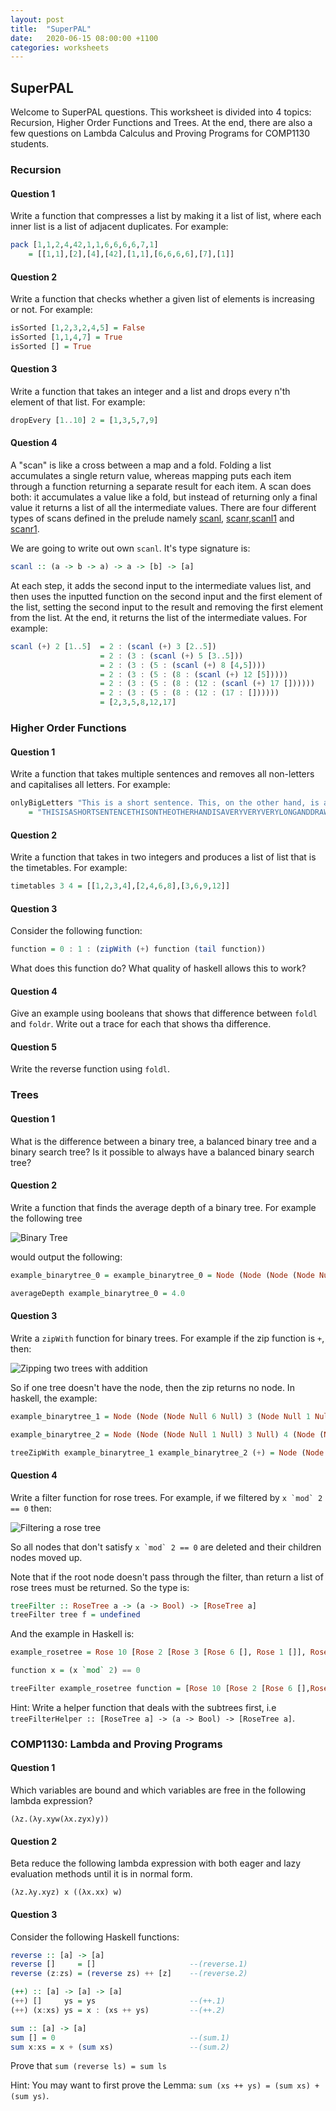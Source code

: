 ```yaml
---
layout: post
title:  "SuperPAL"
date:   2020-06-15 08:00:00 +1100
categories: worksheets
---
```


## SuperPAL

Welcome to SuperPAL questions. This worksheet is divided into 4 topics: Recursion, Higher Order Functions and Trees. At the end, there are also a few questions on Lambda Calculus and Proving Programs for COMP1130 students.

### Recursion

#### Question 1

Write a function that compresses a list by making it a list of list, where each inner list is a list of adjacent duplicates. For example:

```haskell
pack [1,1,2,4,42,1,1,6,6,6,6,7,1]
    = [[1,1],[2],[4],[42],[1,1],[6,6,6,6],[7],[1]]
```

#### Question 2

Write a function that checks whether a given list of elements is increasing or not. For example:

```haskell
isSorted [1,2,3,2,4,5] = False
isSorted [1,1,4,7] = True
isSorted [] = True
```

#### Question 3

Write a function that takes an integer and a list and drops every n'th element of that list. For example:

```haskell
dropEvery [1..10] 2 = [1,3,5,7,9]
```

#### Question 4

A "scan" is like a cross between a map and a fold. Folding a list accumulates a single return value, whereas mapping puts each item through a function returning a separate result for each item. A scan does both: it accumulates a value like a fold, but instead of returning only a final value it returns a list of all the intermediate values. There are four different types of scans defined in the prelude namely [scanl](http://zvon.org/other/haskell/Outputprelude/scanl_f.html), [scanr](http://zvon.org/other/haskell/Outputprelude/scanr_f.html),[scanl1](http://zvon.org/other/haskell/Outputprelude/scanl1_f.html) and [scanr1](http://zvon.org/other/haskell/Outputprelude/scanr1_f.html).

We are going to write out own ```scanl```. It's type signature is:

```haskell
scanl :: (a -> b -> a) -> a -> [b] -> [a]
```

At each step, it adds the second input to the intermediate values list, and then uses the inputted function on the second input and the first element of the list, setting the second input to the result and removing the first element from the list. At the end, it returns the list of the intermediate values. For example:

```haskell
scanl (+) 2 [1..5]  = 2 : (scanl (+) 3 [2..5])
                    = 2 : (3 : (scanl (+) 5 [3..5]))
                    = 2 : (3 : (5 : (scanl (+) 8 [4,5])))
                    = 2 : (3 : (5 : (8 : (scanl (+) 12 [5]))))
                    = 2 : (3 : (5 : (8 : (12 : (scanl (+) 17 [])))))
                    = 2 : (3 : (5 : (8 : (12 : (17 : [])))))
                    = [2,3,5,8,12,17]
```

### Higher Order Functions

#### Question 1

Write a function that takes multiple sentences and removes all non-letters and capitalises all letters. For example:

```haskell
onlyBigLetters "This is a short sentence. This, on the other hand, is a very very very long and drawn out sentence!"
    = "THISISASHORTSENTENCETHISONTHEOTHERHANDISAVERYVERYVERYLONGANDDRAWNOUTSENTENCE"
```

#### Question 2

Write a function that takes in two integers and produces a list of list that is the timetables. For example:

```haskell
timetables 3 4 = [[1,2,3,4],[2,4,6,8],[3,6,9,12]]
```

#### Question 3

Consider the following function:

```haskell
function = 0 : 1 : (zipWith (+) function (tail function))
```

What does this function do? What quality of haskell allows this to work?

#### Question 4

Give an example using booleans that shows that difference between ```foldl``` and ```foldr```. Write out a trace for each that shows tha difference.

#### Question 5

Write the reverse function using ```foldl```.

### Trees

#### Question 1

What is the difference between a binary tree, a balanced binary tree and a binary search tree? Is it possible to always have a balanced binary search tree?

#### Question 2

Write a function that finds the average depth of a binary tree. For example the following tree

![Binary Tree](https://raw.githubusercontent.com/COMP1100-PAL/comp1100-pal.github.io/master/_posts/2020-06-15-treeDepth.png)

would output the following:

```haskell
example_binarytree_0 = example_binarytree_0 = Node (Node (Node (Node Null 8 Null) 6 (Node Null 3 Null)) 3 (Node Null 1 Null)) 2 (Node (Node (Node Null 4 (Node Null 6 Null)) 7 Null) 4 (Node (Node Null 3 Null) 9 (Node Null 2 Null)))

averageDepth example_binarytree_0 = 4.0
```

#### Question 3

Write a ```zipWith``` function for binary trees. For example if the zip function is ```+```, then:

![Zipping two trees with addition](https://raw.githubusercontent.com/COMP1100-PAL/comp1100-pal.github.io/master/_posts/2020-06-15-treeZip.png)

So if one tree doesn't have the node, then the zip returns no node. In haskell, the example:

```haskell
example_binarytree_1 = Node (Node (Node Null 6 Null) 3 (Node Null 1 Null)) 2 (Node Null 4 Null)

example_binarytree_2 = Node (Node (Node Null 1 Null) 3 Null) 4 (Node (Node Null 2 Null) 4 (Node Null 8 Null))

treeZipWith example_binarytree_1 example_binarytree_2 (+) = Node (Node (Node Null 7 Null) 6 Null) 6 (Node Null 8 Null)
```

#### Question 4

Write a filter function for rose trees. For example, if we filtered by ```x `mod` 2 == 0``` then:

![Filtering a rose tree](https://raw.githubusercontent.com/COMP1100-PAL/comp1100-pal.github.io/master/_posts/2020-06-15-filtering_tree.png)

So all nodes that don't satisfy ```x `mod` 2 == 0``` are deleted and their children nodes moved up.

Note that if the root node doesn't pass through the filter, than return a list of rose trees must be returned. So the type is:

```haskell
treeFilter :: RoseTree a -> (a -> Bool) -> [RoseTree a]
treeFilter tree f = undefined
```

And the example in Haskell is:

```haskell
example_rosetree = Rose 10 [Rose 2 [Rose 3 [Rose 6 [], Rose 1 []], Rose 4 []], Rose 1 [Rose 7 [ Rose 8[]], Rose 5 []], Rose 4 [Rose 3 [Rose 1 []], Rose 5 [], Rose 4 [Rose 2 [], Rose 8[]]]]

function x = (x `mod` 2) == 0

treeFilter example_rosetree function = [Rose 10 [Rose 2 [Rose 6 [],Rose 4 []],Rose 8 [],Rose 4 [Rose 4 [Rose 2 [],Rose 8 []]]]]
```

Hint: Write a helper function that deals with the subtrees first, i.e ```treeFilterHelper :: [RoseTree a] -> (a -> Bool) -> [RoseTree a]```.

### COMP1130: Lambda and Proving Programs

#### Question 1

Which variables are bound and which variables are free in the following lambda expression?

```
(λz.(λy.xyw(λx.zyx)y))
```

#### Question 2

Beta reduce the following lambda expression with both eager and lazy evaluation methods until it is in normal form.

```
(λz.λy.xyz) x ((λx.xx) w)
```

#### Question 3

Consider the following Haskell functions:

```haskell
reverse :: [a] -> [a]
reverse []     = []                     --(reverse.1)
reverse (z:zs) = (reverse zs) ++ [z]    --(reverse.2)

(++) :: [a] -> [a] -> [a]
(++) []     ys = ys                     --(++.1)
(++) (x:xs) ys = x : (xs ++ ys)         --(++.2)

sum :: [a] -> [a]
sum [] = 0                              --(sum.1)
sum x:xs = x + (sum xs)                 --(sum.2)
```

Prove that ```sum (reverse ls) = sum ls```

Hint: You may want to first prove the Lemma: ```sum (xs ++ ys) = (sum xs) + (sum ys)```.